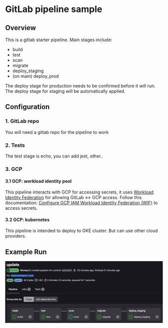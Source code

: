 # GitLab pipeline sample

## Overview

This is a gitlab starter pipeline. Main stages include:
- build
- test
- scan
- migrate
- deploy_staging
- (on main) deploy_prod

The deploy stage for production needs to be confirmed before it will run.
The deploy stage for staging will be automatically applied.

## Configuration

### 1. GitLab repo

You will need a gitlab repo for the pipeline to work

### 2. Tests

The test stage is echo, you can add jest, other..

### 3. GCP

#### 3.1 GCP: workload identity pool

This pipeline interacts with GCP for accessing secrets, it uses [Workload Identity Federation](https://cloud.google.com/iam/docs/workload-identity-federation) for allowing GitLab <-> GCP access.
Follow this documentation: [Configure GCP IAM Workload Identity Federation (WIF)](https://docs.gitlab.com/ci/secrets/gcp_secret_manager/#configure-gcp-iam-workload-identity-federation-wif) to access secrets.

#### 3.2 GCP: kubernetes

This pipeline is intended to deploy to GKE cluster. But can use other cloud providers.

## Example Run

![GitLab CI/CD Pipeline](gitlab_cicd_sample.png)

